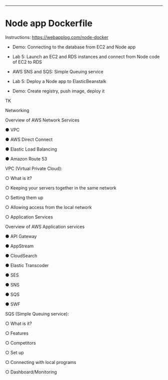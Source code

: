 ---


# Node app Dockerfile

Instructions: <https://webapplog.com/node-docker>




* Demo: Connecting to the database from EC2 and Node app
* Lab 5: Launch an EC2 and RDS instances and connect from Node code of EC2 to RDS

* AWS SNS and SQS: Simple Queuing service

* Lab 5: Deploy a Node app to ElasticBeanstalk
* Demo: Create registry, push image, deploy it



TK

Networking

Overview of AWS Network Services

● VPC

● AWS Direct Connect

● Elastic Load Balancing

● Amazon Route 53

VPC (Virtual Private Cloud):

○ What is it?

○ Keeping your servers together in the same network

○ Setting them up

○ Allowing access from the local network

○ Application Services

Overview of AWS Application services

● API Gateway

● AppStream

● CloudSearch

● Elastic Transcoder

● SES

● SNS

● SQS

● SWF

SQS (Simple Queuing service):

○ What is it?

○ Features

○ Competitors

○ Set up

○ Connecting with local programs

○ Dashboard/Monitoring
